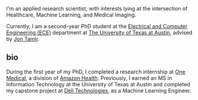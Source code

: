 I'm an applied research scientist, with interests lying at the intersection of Healthcare, Machine Learning, and Medical Imaging.

Currently, I am a second-year PhD student at the <a href="[https://users.ece.utexas.edu/~jtamir/](https://www.ece.utexas.edu/)">Electrical and Computer Engineering (ECE)</a> department at <a href="[https://users.ece.utexas.edu/~jtamir/](https://www.utexas.edu/)">The University of Texas at Austin</a>, advised by <a href="https://users.ece.utexas.edu/~jtamir/">Jon Tamir</a>.

## bio
During the first year of my PhD, I completed a research internship at <a href="https://www.onemedical.com/">One Medical</a>, a division of <a href="[https://www.onemedical.com/](https://health.amazon.com/)">Amazon Health</a>.
Previously, I earned an MS in Information Technology at the University of Texas at Austin and completed my capstone project at <a href="https://www.dell.com/en-us">Dell Technologies</a>, as a Machine Learning Engineer.
<br>
